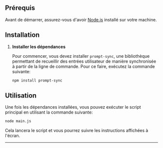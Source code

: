 ## Prérequis

Avant de démarrer, assurez-vous d'avoir [Node.js](https://nodejs.org/) installé sur votre machine.

## Installation

1. **Installer les dépendances**

   Pour commencer, vous devez installer `prompt-sync`, une bibliothèque permettant de recueillir des entrées utilisateur de manière synchronisée à partir de la ligne de commande. Pour ce faire, exécutez la commande suivante:

   ```bash
   npm install prompt-sync
   ```

## Utilisation

Une fois les dépendances installées, vous pouvez exécuter le script principal en utilisant la commande suivante:

```bash
node main.js
```

Cela lancera le script et vous pourrez suivre les instructions affichées à l'écran.

---
